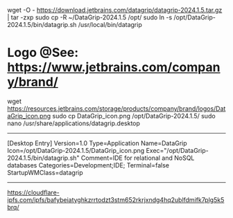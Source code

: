 wget -O - https://download.jetbrains.com/datagrip/datagrip-2024.1.5.tar.gz | tar -zxp
sudo cp -R ~/DataGrip-2024.1.5 /opt/
sudo ln -s /opt/DataGrip-2024.1.5/bin/datagrip.sh /usr/local/bin/datagrip

# Logo @See: https://www.jetbrains.com/company/brand/
wget https://resources.jetbrains.com/storage/products/company/brand/logos/DataGrip_icon.png
sudo cp DataGrip_icon.png /opt/DataGrip-2024.1.5/
sudo nano /usr/share/applications/datagrip.desktop

---

[Desktop Entry]
Version=1.0
Type=Application
Name=DataGrip
Icon=/opt/DataGrip-2024.1.5/DataGrip_icon.png
Exec="/opt/DataGrip-2024.1.5/bin/datagrip.sh"
Comment=IDE for relational and NoSQL databases
Categories=Development;IDE;
Terminal=false
StartupWMClass=datagrip

---

https://cloudflare-ipfs.com/ipfs/bafybeiatyghkzrrtodzt3stm652rkrjxndg4hq2ublfdmifk7plg5k5brq/

